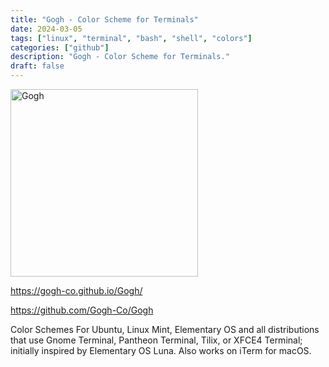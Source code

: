 ```yaml
---
title: "Gogh - Color Scheme for Terminals"
date: 2024-03-05
tags: ["linux", "terminal", "bash", "shell", "colors"]
categories: ["github"]
description: "Gogh - Color Scheme for Terminals."
draft: false
---
```


<img src="https://raw.githubusercontent.com/Gogh-Co/Gogh/master/images/gogh/Gogh-logo-dark.png" alt="Gogh" width="300" height="300">

https://gogh-co.github.io/Gogh/

https://github.com/Gogh-Co/Gogh

Color Schemes For Ubuntu, Linux Mint, Elementary OS and all distributions that use Gnome Terminal, Pantheon Terminal, Tilix, or XFCE4 Terminal; initially inspired by Elementary OS Luna. Also works on iTerm for macOS.
